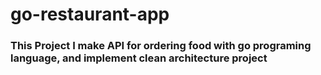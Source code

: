 # go-restaurant-app

### This Project I make API for ordering food with go programing language, and implement clean architecture project
